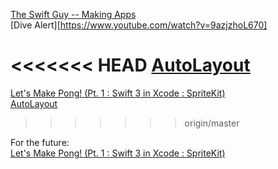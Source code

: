 [The Swift Guy -- Making Apps](https://www.youtube.com/watch?v=KNAQ3Y8PGkM&list=PLVeezkr1wdoLytCIZ5kYXo62ztf5q7isN)  
[Dive Alert][https://www.youtube.com/watch?v=9azjzhoL670]  

<<<<<<< HEAD
[AutoLayout](https://www.youtube.com/watch?v=RH_Ye-8ii8E)
=======
[Let's Make Pong! (Pt. 1 : Swift 3 in Xcode : SpriteKit)](https://www.youtube.com/watch?v=LdL99CH23E8)  
[AutoLayout](https://www.youtube.com/watch?v=RH_Ye-8ii8E)  
>>>>>>> origin/master


 For the future:  
[Let's Make Pong! (Pt. 1 : Swift 3 in Xcode : SpriteKit)](https://www.youtube.com/watch?v=LdL99CH23E8)
